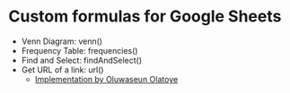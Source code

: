 # Custom formulas for Google Sheets
- Venn Diagram: venn()
- Frequency Table: frequencies()
- Find and Select: findAndSelect()
- Get URL of a link: url()
    - [Implementation by Oluwaseun Olatoye](https://www.oksheets.com/extract-hyperlink-url/)
